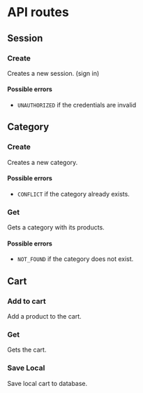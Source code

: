 # API routes

## Session

### Create

Creates a new session. (sign in)

#### Possible errors

- `UNAUTHORIZED` if the credentials are invalid

## Category

### Create

Creates a new category.

#### Possible errors

- `CONFLICT` if the category already exists.

### Get

Gets a category with its products.

#### Possible errors

- `NOT_FOUND` if the category does not exist.

## Cart

### Add to cart

Add a product to the cart.

### Get

Gets the cart.

### Save Local

Save local cart to database.
